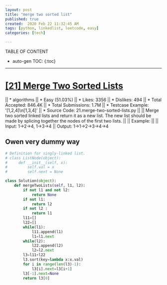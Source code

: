 ```yaml
---
layout: post
title: "merge two sorted list"
published: true
created:  2020 Feb 22 11:32:45 AM
tags: [python, linkedlist, leetcode, easy]
categories: [tech]

---
```


TABLE OF CONTENT

* auto-gen TOC:
{:toc}

- - -

# [[21] Merge Two Sorted Lists](https://leetcode.com/problems/merge-two-sorted-lists/description/)

|| * algorithms
|| * Easy (51.03%)
|| * Likes:    3356
|| * Dislikes: 494
|| * Total Accepted:    846.4K
|| * Total Submissions: 1.7M
|| * Testcase Example:  '[1,2,4]\n[1,3,4]'
|| * Source Code:       21.merge-two-sorted-lists.py
|| 
|| Merge two sorted linked lists and return it as a new list. The new list should be made by splicing together the nodes of the first two lists.
|| 
|| Example:
|| 
|| Input: 1->2->4, 1->3->4
|| Output: 1->1->2->3->4->4

## Owen very dummy way

```python
# Definition for singly-linked list.
# class ListNode(object):
#     def __init__(self, x):
#         self.val = x
#         self.next = None

class Solution(object):
    def mergeTwoLists(self, l1, l2):
        if not l1 and not l2:
            return None
        if not l1:
            return l2
        if not l2 :
            return l1
        l11=[]
        l22=[]
        while(l1):
            l11.append(l1)
            l1=l1.next
        while(l2):
            l22.append(l2)
            l2=l2.next
        l3=l11+l22
        l3.sort(key=lambda x:x.val)
        for i in range(len(l3)-1):
            l3[i].next=l3[i+1]
        l3[-1].next=None
        return l3[0]
```
